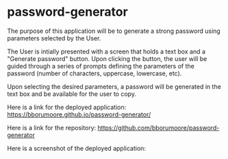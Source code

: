 # password-generator
The purpose of this application will be to generate a strong password using parameters selected by the User.

The User is intially presented with a screen that holds a text box and a "Generate password" button. Upon clicking the button, the user will be guided through a series of prompts defining the parameters of the password (number of characters, uppercase, lowercase, etc).  

Upon selecting the desired parameters, a password will be generated in the text box and be available for the user to copy.

Here is a link for the deployed application: https://bborumoore.github.io/password-generator/

Here is a link for the repository: https://github.com/bborumoore/password-generator

Here is a screenshot of the deployed application:
